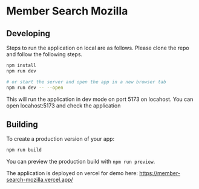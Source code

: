 # Member Search Mozilla


## Developing

Steps to run the application on local are as follows.
Please clone the repo and follow the following steps.

```bash
npm install
npm run dev

# or start the server and open the app in a new browser tab
npm run dev -- --open
```
This will run the application in dev mode on port 5173 on locahost. You can open locahost:5173 and check the application

## Building

To create a production version of your app:

```bash
npm run build
```

You can preview the production build with `npm run preview`.

The application is deployed on vercel for demo here: https://member-search-mozilla.vercel.app/
